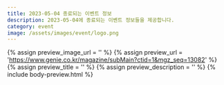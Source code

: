 ```yaml
---
title: 2023-05-04 종료되는 이벤트 정보
description: 2023-05-04에 종료되는 이벤트 정보들을 제공합니다.
category: event
image: /assets/images/event/logo.png
---
```

{% assign preview_image_url = '' %}
{% assign preview_url = 'https://www.genie.co.kr/magazine/subMain?ctid=1&mgz_seq=13082' %}
{% assign preview_title = '' %}
{% assign preview_description = '' %}
{% include body-preview.html %}